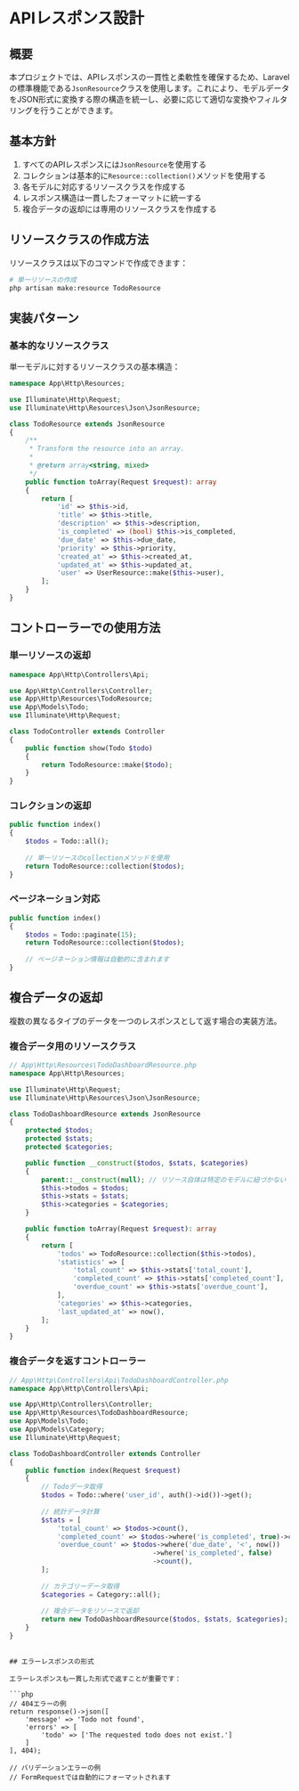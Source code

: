 # APIレスポンス設計

## 概要

本プロジェクトでは、APIレスポンスの一貫性と柔軟性を確保するため、Laravelの標準機能である`JsonResource`クラスを使用します。これにより、モデルデータをJSON形式に変換する際の構造を統一し、必要に応じて適切な変換やフィルタリングを行うことができます。

## 基本方針

1. すべてのAPIレスポンスには`JsonResource`を使用する
2. コレクションは基本的に`Resource::collection()`メソッドを使用する
3. 各モデルに対応するリソースクラスを作成する
4. レスポンス構造は一貫したフォーマットに統一する
5. 複合データの返却には専用のリソースクラスを作成する

## リソースクラスの作成方法

リソースクラスは以下のコマンドで作成できます：

```bash
# 単一リソースの作成
php artisan make:resource TodoResource
```

## 実装パターン

### 基本的なリソースクラス

単一モデルに対するリソースクラスの基本構造：

```php
namespace App\Http\Resources;

use Illuminate\Http\Request;
use Illuminate\Http\Resources\Json\JsonResource;

class TodoResource extends JsonResource
{
    /**
     * Transform the resource into an array.
     *
     * @return array<string, mixed>
     */
    public function toArray(Request $request): array
    {
        return [
            'id' => $this->id,
            'title' => $this->title,
            'description' => $this->description,
            'is_completed' => (bool) $this->is_completed,
            'due_date' => $this->due_date,
            'priority' => $this->priority,
            'created_at' => $this->created_at,
            'updated_at' => $this->updated_at,
            'user' => UserResource::make($this->user),
        ];
    }
}
```

## コントローラーでの使用方法

### 単一リソースの返却

```php
namespace App\Http\Controllers\Api;

use App\Http\Controllers\Controller;
use App\Http\Resources\TodoResource;
use App\Models\Todo;
use Illuminate\Http\Request;

class TodoController extends Controller
{
    public function show(Todo $todo)
    {
        return TodoResource::make($todo);
    }
}
```

### コレクションの返却

```php
public function index()
{
    $todos = Todo::all();
    
    // 単一リソースのcollectionメソッドを使用
    return TodoResource::collection($todos);
}
```

### ページネーション対応

```php
public function index()
{
    $todos = Todo::paginate(15);
    return TodoResource::collection($todos);
    
    // ページネーション情報は自動的に含まれます
}
```

## 複合データの返却

複数の異なるタイプのデータを一つのレスポンスとして返す場合の実装方法。

### 複合データ用のリソースクラス

```php
// App\Http\Resources\TodoDashboardResource.php
namespace App\Http\Resources;

use Illuminate\Http\Request;
use Illuminate\Http\Resources\Json\JsonResource;

class TodoDashboardResource extends JsonResource
{
    protected $todos;
    protected $stats;
    protected $categories;

    public function __construct($todos, $stats, $categories)
    {
        parent::__construct(null); // リソース自体は特定のモデルに紐づかない
        $this->todos = $todos;
        $this->stats = $stats;
        $this->categories = $categories;
    }

    public function toArray(Request $request): array
    {
        return [
            'todos' => TodoResource::collection($this->todos),
            'statistics' => [
                'total_count' => $this->stats['total_count'],
                'completed_count' => $this->stats['completed_count'],
                'overdue_count' => $this->stats['overdue_count'],
            ],
            'categories' => $this->categories,
            'last_updated_at' => now(),
        ];
    }
}
```

### 複合データを返すコントローラー

```php
// App\Http\Controllers\Api\TodoDashboardController.php
namespace App\Http\Controllers\Api;

use App\Http\Controllers\Controller;
use App\Http\Resources\TodoDashboardResource;
use App\Models\Todo;
use App\Models\Category;
use Illuminate\Http\Request;

class TodoDashboardController extends Controller
{
    public function index(Request $request)
    {
        // Todoデータ取得
        $todos = Todo::where('user_id', auth()->id())->get();
        
        // 統計データ計算
        $stats = [
            'total_count' => $todos->count(),
            'completed_count' => $todos->where('is_completed', true)->count(),
            'overdue_count' => $todos->where('due_date', '<', now())
                                    ->where('is_completed', false)
                                    ->count(),
        ];
        
        // カテゴリーデータ取得
        $categories = Category::all();
        
        // 複合データをリソースで返却
        return new TodoDashboardResource($todos, $stats, $categories);
    }
}
```
```

## エラーレスポンスの形式

エラーレスポンスも一貫した形式で返すことが重要です：

```php
// 404エラーの例
return response()->json([
    'message' => 'Todo not found',
    'errors' => [
        'todo' => ['The requested todo does not exist.']
    ]
], 404);

// バリデーションエラーの例
// FormRequestでは自動的にフォーマットされます
```
